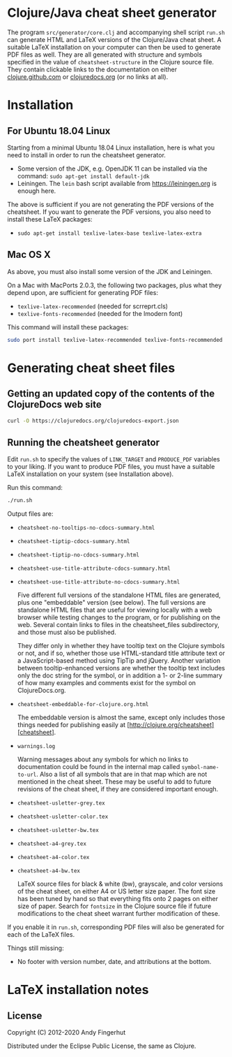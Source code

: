 # Clojure/Java cheat sheet generator

The program `src/generator/core.clj` and accompanying shell script
`run.sh` can generate HTML and LaTeX versions of the Clojure/Java
cheat sheet.  A suitable LaTeX installation on your computer can then
be used to generate PDF files as well.  They are all generated with
structure and symbols specified in the value of `cheatsheet-structure`
in the Clojure source file.  They contain clickable links to the
documentation on either [clojure.github.com][clojure github] or
[clojuredocs.org][clojuredocs] (or no links at all).

[clojure github]: http://clojure.github.com
[clojuredocs]: http://clojuredocs.org


# Installation

## For Ubuntu 18.04 Linux

Starting from a minimal Ubuntu 18.04 Linux installation, here is what
you need to install in order to run the cheatsheet generator.

+ Some version of the JDK, e.g. OpenJDK 11 can be installed via the
  command: `sudo apt-get install default-jdk`
+ Leiningen.  The `lein` bash script available from
  https://leiningen.org is enough here.

The above is sufficient if you are not generating the PDF versions of
the cheatsheet.  If you want to generate the PDF versions, you also
need to install these LaTeX packages:

+ `sudo apt-get install texlive-latex-base texlive-latex-extra`


## Mac OS X

As above, you must also install some version of the JDK and Leiningen.

On a Mac with MacPorts 2.0.3, the following two packages, plus what
they depend upon, are sufficient for generating PDF files:

* `texlive-latex-recommended` (needed for scrreprt.cls)
* `texlive-fonts-recommended` (needed for the lmodern font)

This command will install these packages:

```bash
sudo port install texlive-latex-recommended texlive-fonts-recommended
```


# Generating cheat sheet files

## Getting an updated copy of the contents of the ClojureDocs web site

```bash
curl -O https://clojuredocs.org/clojuredocs-export.json
```

## Running the cheatsheet generator

Edit `run.sh` to specify the values of `LINK_TARGET` and `PRODUCE_PDF`
variables to your liking.  If you want to produce PDF files, you must
have a suitable LaTeX installation on your system (see Installation
above).

Run this command:

```bash
./run.sh
```

Output files are:

* `cheatsheet-no-tooltips-no-cdocs-summary.html`
* `cheatsheet-tiptip-cdocs-summary.html`
* `cheatsheet-tiptip-no-cdocs-summary.html`
* `cheatsheet-use-title-attribute-cdocs-summary.html`
* `cheatsheet-use-title-attribute-no-cdocs-summary.html`

    Five different full versions of the standalone HTML files are
    generated, plus one "embeddable" version (see below).  The full
    versions are standalone HTML files that are useful for viewing
    locally with a web browser while testing changes to the program,
    or for publishing on the web.  Several contain links to files in
    the cheatsheet_files subdirectory, and those must also be
    published.

    They differ only in whether they have tooltip text on the Clojure
    symbols or not, and if so, whether those use HTML-standard title
    attribute text or a JavaScript-based method using TipTip and
    jQuery.  Another variation between tooltip-enhanced versions are
    whether the tooltip text includes only the doc string for the
    symbol, or in addition a 1- or 2-line summary of how many examples
    and comments exist for the symbol on ClojureDocs.org.

* `cheatsheet-embeddable-for-clojure.org.html`

    The embeddable version is almost the same, except only
    includes those things needed for publishing easily at
    [http://clojure.org/cheatsheet][cheatsheet].

[cheatsheet]: http://clojure.org/cheatsheet

* `warnings.log`

    Warning messages about any symbols for which no links to
    documentation could be found in the internal map called
    `symbol-name-to-url`.  Also a list of all symbols that are in that
    map which are not mentioned in the cheat sheet.  These may be
    useful to add to future revisions of the cheat sheet, if they are
    considered important enough.

* `cheatsheet-usletter-grey.tex`
* `cheatsheet-usletter-color.tex`
* `cheatsheet-usletter-bw.tex`
* `cheatsheet-a4-grey.tex`
* `cheatsheet-a4-color.tex`
* `cheatsheet-a4-bw.tex`

    LaTeX source files for black & white (bw), grayscale, and color
    versions of the cheat sheet, on either A4 or US letter size paper.
    The font size has been tuned by hand so that everything fits onto
    2 pages on either size of paper.  Search for `fontsize` in the
    Clojure source file if future modifications to the cheat sheet
    warrant further modification of these.

If you enable it in `run.sh`, corresponding PDF files will also be
generated for each of the LaTeX files.


Things still missing:

* No footer with version number, date, and attributions at the bottom.


# LaTeX installation notes


## License

Copyright (C) 2012-2020 Andy Fingerhut

Distributed under the Eclipse Public License, the same as Clojure.
